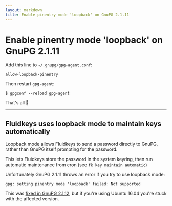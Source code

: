 ```yaml
---
layout: markdown
title: Enable pinentry mode 'loopback' on GnuPG 2.1.11
---
```

# Enable pinentry mode 'loopback' on GnuPG 2.1.11

Add this line to `~/.gnupg/gpg-agent.conf`:

```
allow-loopback-pinentry
```

Then restart `gpg-agent`:

```
$ gpgconf --reload gpg-agent
```

That's all 🙌

---

## Fluidkeys uses loopback mode to maintain keys automatically

Loopback mode allows Fluidkeys to send a password directly to GnuPG, rather
than GnuPG itself prompting for the password.

This lets Fluidkeys store the password in the system keyring, then run automatic maintenance from cron (see `fk key maintain automatic`)

Unfortunately GnuPG 2.1.11 throws an error if you try to use loopback mode:

```
gpg: setting pinentry mode 'loopback' failed: Not supported
```

This was [fixed in GnuPG 2.1.12](https://lists.gt.net/gnupg/devel/77927#77927), but if you're using Ubuntu 16.04 you're stuck with the affected version.
